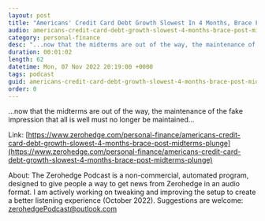 ```yaml
---
layout: post
title: "Americans' Credit Card Debt Growth Slowest In 4 Months, Brace For Post-Midterms Plunge"
audio: americans-credit-card-debt-growth-slowest-4-months-brace-post-midterms-plunge-0
category: personal-finance
desc: "...now that the midterms are out of the way, the maintenance of the fake impression that all is well must no longer be maintained..."
duration: 00:01:02
length: 62
datetime: Mon, 07 Nov 2022 20:19:00 +0000
tags: podcast
guid: americans-credit-card-debt-growth-slowest-4-months-brace-post-midterms-plunge-0
order: 0
---
```

...now that the midterms are out of the way, the maintenance of the fake impression that all is well must no longer be maintained...

Link: [https://www.zerohedge.com/personal-finance/americans-credit-card-debt-growth-slowest-4-months-brace-post-midterms-plunge](https://www.zerohedge.com/personal-finance/americans-credit-card-debt-growth-slowest-4-months-brace-post-midterms-plunge)

About: The Zerohedge Podcast is a non-commercial, automated program, designed to give people a way to get news from Zerohedge in an audio format.  I am actively working on tweaking and improving the setup to create a better listening experience (October 2022).  Suggestions are welcome: [zerohedgePodcast@outlook.com](mailto:zerohedgePodcast@outlook.com)